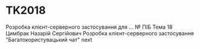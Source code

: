 # TK2018
Розробка клієнт-серверного застосування для ...
№	ПІБ	Тема
18	Цимбрак Назарій Сергійович	Розробка клієнт-серверного застосування "Багатокористувацький чат"
next
